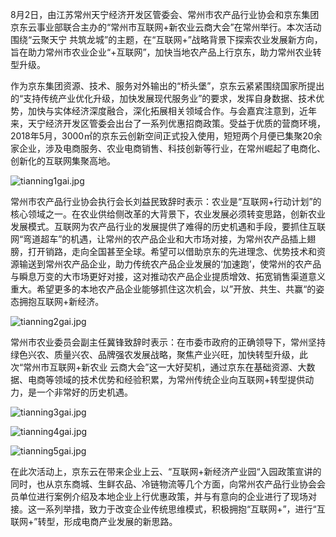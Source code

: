 8月2日，由江苏常州天宁经济开发区管委会、常州市农产品行业协会和京东集团京东云事业部联合主办的“常州市互联网+新农业云商大会”在常州举行。本次活动围绕“云聚天宁 共筑龙城”的主题，在“互联网+”战略背景下探索农业发展新方向，旨在助力常州市农业企业“+互联网”，加快当地农产品上行京东，助力常州农业转型升级。

作为京东集团资源、技术、服务对外输出的“桥头堡”，京东云紧紧围绕国家所提出的“支持传统产业优化升级，加快发展现代服务业”的要求，发挥自身数据、技术优势，加快与实体经济深度融合，深化拓展相关领域合作。与会嘉宾注意到，近年来，天宁经济开发区管委会出台了一系列优惠招商政策。受益于优质的营商环境，2018年5月，3000㎡的京东云创新空间正式投入使用，短短两个月便已集聚20余家企业，涉及电商服务、农业电商销售、科技创新等行业，在常州崛起了电商化、创新化的互联网集聚高地。

![tianning1gai.jpg]()

常州市农产品行业协会执行会长刘益民致辞时表示：农业是“互联网+行动计划”的核心领域之一。在农业供给侧改革的大背景下，农业发展必须转变思路，创新农业发展模式。互联网为农产品行业的发展提供了难得的历史机遇和手段，要抓住互联网“弯道超车”的机遇，让常州的农产品企业和大市场对接，为常州农产品插上翅膀，打开销路，走向全国甚至全球。希望可以借助京东的先进理念、优势技术和资源输送到常州农产品企业，助力传统农产品企业发展的‘加速跑’，使常州的农产品与瞬息万变的大市场更好对接，这对推动农产品企业提质增效、拓宽销售渠道意义重大。希望更多的本地农产品企业能够抓住这次机会，以”开放、共生、共赢“的姿态拥抱互联网+新经济。

![tianning2gai.jpg]()

常州市农业委员会副主任冀锋致辞时表示：在市委市政府的正确领导下，常州坚持绿色兴农、质量兴农、品牌强农发展战略，聚焦产业兴旺，加快转型升级，此次“常州市互联网+新农业 云商大会”这一大好契机，通过京东在基础资源、大数据、电商等领域的技术优势和经验积累，为常州传统企业向互联网+转型提供动力，是一个非常好的历史机遇。

![tianning3gai.jpg]()

![tianning4gai.jpg]()

![tianning5gai.jpg]()

在此次活动上，京东云在带来企业上云、“互联网+新经济产业园“入园政策宣讲的同时，也从京东商城、生鲜农品、冷链物流等几个方面，向常州农产品行业协会会员单位进行案例介绍及本地企业上行优惠政策，并与有意向的企业进行了现场对接。这一系列举措，致力于改变企业传统思维模式，积极拥抱“互联网+”，进行“互联网+”转型，形成电商产业发展的新思路。